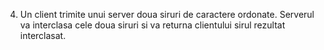 4. Un client trimite unui server doua siruri de caractere ordonate. Serverul va interclasa cele doua siruri si va returna clientului sirul rezultat interclasat.
